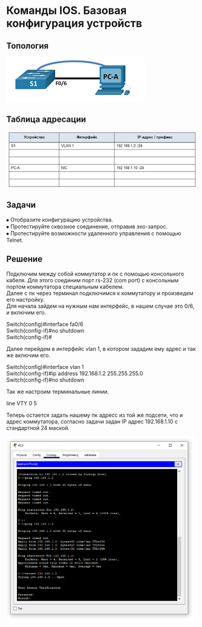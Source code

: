 # Команды IOS. Базовая конфигурация устройств
## Топология
![](https://github.com/iEvkaa/otus/blob/main/lab1/images/lab1.png)
## Таблица адресации
![](https://github.com/iEvkaa/otus/blob/main/lab1/images/Lab1-2.png)
## Задачи
⦁	Отобразите конфигурацию устройства.  
⦁	Протестируйте сквозное соединение, отправив эхо-запрос.  
⦁	Протестируйте возможности удаленного управления с помощью Telnet.  
## Решение
Подключим между собой коммутатор и пк с помощью консольного кабеля. Для этого соединим порт rs-232 (com port) с консольным портом коммутатора специальным кабелем.  
Далее с пк через терминал подключимся к коммутатору и произведем его настройку.  
Для начала зайдем на нужным нам интерфейс, в нашем случае это 0/6, и включим его.  

Switch(config)#interface fa0/6  
Switch(config-if)#no shutdown  
Switch(config-if)#  

Далее перейдем в интерфейс vlan 1, в котором зададим ему адрес и так же включим его.  

Switch(config)#interface vlan 1  
Switch(config-if)#ip address 192.168.1.2 255.255.255.0  
Switch(config-if)#no shutdown  

Так же настроим терминальные линии.  

line VTY 0 5  

Теперь остается задать нашему пк адресс из той же подсети, что и адрес коммутатора, согласно задачи задан IP адрес 192.168.1.10 с стандартной 24 маской.

![](https://github.com/iEvkaa/otus/blob/main/lab1/images/lab1-3.png)
